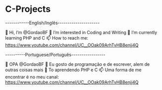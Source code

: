 # C-Projects
------------English/Inglês---------------------

👋 Hi, I’m @GordaoBF
👀 I’m interested in Coding and Writing
🌱 I’m currently learning PHP and C
📫 How to reach me: https://www.youtube.com/channel/UC__OOak09ArhTvHB8enjj4Q

----------Portuguese/Português-----------------

👋 OPA @GordaoBF
👀 Eu gosto de programação e de escrever, alem de outras coisas mais
🌱 To aprendendo PHP e C
📫 Uma forma de me encontrar é no meu canal: https://www.youtube.com/channel/UC__OOak09ArhTvHB8enjj4Q